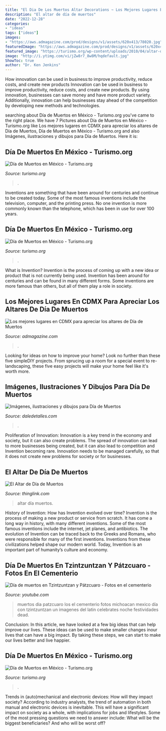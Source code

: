 ```yaml
---
title: "El Dia De Los Muertos Altar Decorations ~ Los Mejores Lugares En Cdmx Para Apreciar Los Altares De Día De Muertos"
description: "El altar de día de muertos"
date: "2022-12-28"
categories:
- "ideas"
tags: ["ideas"]
images:
- "https://aws.admagazine.com/prod/designs/v1/assets/620x413/78020.jpg"
featuredImage: "https://aws.admagazine.com/prod/designs/v1/assets/620x413/78020.jpg"
featured_image: "https://turismo.org/wp-content/uploads/2010/04/altar-de-muertos-en-mexico-1024x681.jpg"
image: "http://i.ytimg.com/vi/jZw8r7_8w8M/hqdefault.jpg"
ShowToc: true
author: "Dr. Ken Jenkins"
---
```



How innovation can be used in business:to improve productivity, reduce costs, and create new products
Innovation can be used in business to improve productivity, reduce costs, and create new products. By using innovation, businesses can save money and have more product variety. Additionally, innovation can help businesses stay ahead of the competition by developing new methods and technologies.

	

		
searching about Día de Muertos en México - Turismo.org you've came to the right place. We have 7 Pictures about Día de Muertos en México - Turismo.org like Los mejores lugares en CDMX para apreciar los altares de Día de Muertos, Día de Muertos en México - Turismo.org and also Imágenes, ilustraciones y dibujos para Día de Muertos. Here it is:
		
    
## Día De Muertos En México - Turismo.org

<img loading=lazy src="https://turismo.org/wp-content/uploads/2015/01/tu-día-de-muertos-en-méxico-01-1024x681.jpg" onerror="this.onerror=null;this.src='https://tse2.mm.bing.net/th?id=OIP.Im8h3ZoGXV3GTGERzbUfQAHaE7&amp;pid=15.1';" alt="Día de Muertos en México - Turismo.org">

_Source: turismo.org_

>. 

	

Inventions are something that have been around for centuries and continue to be created today. Some of the most famous inventions include the television, computer, and the printing press. No one invention is more commonly known than the telephone, which has been in use for over 100 years.

    
## Día De Muertos En México - Turismo.org

<img loading=lazy src="https://turismo.org/wp-content/uploads/2010/04/altar-de-muertos-en-mexico-1024x681.jpg" onerror="this.onerror=null;this.src='https://tse1.mm.bing.net/th?id=OIP.Fw2QeLa8SW7ZTtpjtjO2AgHaE7&amp;pid=15.1';" alt="Día de Muertos en México - Turismo.org">

_Source: turismo.org_

>. 

	

What is Invention?
Invention is the process of coming up with a new idea or product that is not currently being used. Invention has been around for centuries and can be found in many different forms. Some inventions are more famous than others, but all of them play a role in society.

    
## Los Mejores Lugares En CDMX Para Apreciar Los Altares De Día De Muertos

<img loading=lazy src="https://aws.admagazine.com/prod/designs/v1/assets/620x413/78020.jpg" onerror="this.onerror=null;this.src='https://tse4.mm.bing.net/th?id=OIP.j30Oxo_fNQWnQSgWCQUfZAHaE7&amp;pid=15.1';" alt="Los mejores lugares en CDMX para apreciar los altares de Día de Muertos">

_Source: admagazine.com_

>. 

	

Looking for ideas on how to improve your home? Look no further than these five simpleDIY projects. From sprucing up a room for a special event to re-landscaping, these five easy projects will make your home feel like it's worth more.

    
## Imágenes, Ilustraciones Y Dibujos Para Día De Muertos

<img loading=lazy src="http://i0.wp.com/www.daledetalles.com/wp-content/uploads/2013/10/dia-de-muertos11.jpg?resize=640%2C990" onerror="this.onerror=null;this.src='https://tse3.mm.bing.net/th?id=OIP.UtuhX0RWtaj6ZoksQBbVywHaLd&amp;pid=15.1';" alt="Imágenes, ilustraciones y dibujos para Día de Muertos">

_Source: daledetalles.com_

>. 

	

Proliferation of Innovation:
Innovation is a key trend in the economy and society, but it can also create problems. The spread of innovation can lead to more businesses being created, but it can also lead to competition and Invention becoming rare. Innovation needs to be managed carefully, so that it does not create new problems for society or for businesses.

    
## El Altar De Día De Muertos

<img loading=lazy src="http://cdn.thinglink.me/api/image/849810899307855873/1024/10/scaletowidth/0/0/1/1/false/true?wait=true" onerror="this.onerror=null;this.src='https://tse4.mm.bing.net/th?id=OIP.WpHQtPaPMQw5Rvf81vN3twHaLH&amp;pid=15.1';" alt="El Altar de Día de Muertos">

_Source: thinglink.com_

>altar día muertos. 

	

History of Invention: How has Invention evolved over time?
Invention is the process of making a new product or service from scratch. It has come a long way in history, with many different inventions. Some of the most famous inventions include the internet, jet planes, and antibiotics. The evolution of Invention can be traced back to the Greeks and Romans, who were responsible for many of the first inventions. Inventions from these civilizations helped shape our modern world. Today, Invention is an important part of humanity’s culture and economy.

    
## Día De Muertos En Tzintzuntzan Y Pátzcuaro - Fotos En El Cementerio

<img loading=lazy src="http://i.ytimg.com/vi/jZw8r7_8w8M/hqdefault.jpg" onerror="this.onerror=null;this.src='https://tse1.mm.bing.net/th?id=OIP.-ZHxyQQmKjdLj9mPcxSnAQHaFj&amp;pid=15.1';" alt="Día de muertos en Tzintzuntzan y Pátzcuaro - Fotos en el cementerio">

_Source: youtube.com_

>muertos dia patzcuaro los el cementerio fotos michoacan mexico día con tzintzuntzan un imagenes del latin celebrates noche festividades dead. 

	

Conclusion:
In this article, we have looked at a few big ideas that can help improve our lives. These ideas can be used to make smaller changes inour lives that can have a big impact. By taking these steps, we can start to make our lives better and live happier.

    
## Día De Muertos En México - Turismo.org

<img loading=lazy src="https://turismo.org/wp-content/uploads/2015/01/tu-día-de-muertos-en-méxico-01.jpg" onerror="this.onerror=null;this.src='https://tse3.mm.bing.net/th?id=OIP.VzdRrZB9jCQtJEGBvBIhXgHaE7&amp;pid=15.1';" alt="Día de Muertos en México - Turismo.org">

_Source: turismo.org_

>. 

	

Trends in (auto)mechanical and electronic devices: How will they impact society?
According to industry analysts, the trend of automation in both manual and electronic devices is inevitable. This will have a significant impact on society as a whole, with implications for jobs and lifestyles. Some of the most pressing questions we need to answer include: What will be the biggest beneficiaries? And who will be worst off?

